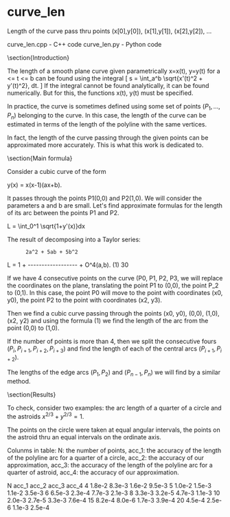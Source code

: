 # curve_len
Length of the curve pass thru points (x[0],y[0]), (x[1],y[1]), (x[2],y[2]), ... 

curve_len.cpp  - C++ code
curve_len.py   - Python code

\section{Introduction}

The length of a smooth plane curve given parametrically x=x(t), y=y(t) 
for a <= t <= b can be found using the integral
\[
 s = \int_a^b \sqrt{x'(t)^2 + y'(t)^2}\, dt.
\]
If the integral cannot be found analytically, it can be found
numerically. But for this, the functions x(t), y(t) must be
specified.

In practice, the curve is sometimes defined using some set of points
$(P_1, \dots, P_n)$ belonging to the curve. In this case, the length
of the curve can be estimated in terms of the length of the polyline
with the same vertices.

In fact, the length of the curve passing through the given points
can be approximated more accurately. This is what this work is
dedicated to.

\section{Main formula}

Consider a cubic curve of the form

 y(x) = x(x-1)(ax+b).

It passes through the points P1(0,0) and P2(1,0). We will
consider the parameters a and b are small. Let's find
approximate formulas for the length of its arc between the points
P1 and P2.

 L = \int_0^1 \sqrt{1+y'(x)}dx


The result of decomposing into a Taylor series:

          2a^2 + 5ab + 5b^2
 L = 1 + ------------------  + O^4(a,b).     (1)
                30 
 
If we have 4 consecutive points on the curve (P0, P1, P2, P3,
we will replace the coordinates on the plane, translating the point
P1 to (0,0), the point P_2 to (0,1). In this case, the
point P0 will move to the point with coordinates (x0, y0),
the point P2 to the point with coordinates (x2, y3).

Then we find a cubic curve passing through the points (x0, y0),
(0,0), (1,0), (x2, y2) and using the  formula (1) we
find the length of the arc from the point (0,0) to (1,0).

If the number of points is more than 4, then we split the
consecutive fours $(P_i, P_{i+1}, P_{i+2}, P_{i+3})$ and find the
length of each of the central arcs $(P_{i+1}, P_{i+2})$.

The lengths of the edge arcs $(P_1, P_2)$ and $(P_{n-1}, P_n)$ we
will find by a similar method.

\section{Results}

To check, consider two examples: the arc length of a quarter of a
circle and the astroids $x^{2/3} + y^{2/3}=1$.

The points on the circle were taken at equal angular intervals, the
points on the astroid thru an equal intervals on the ordinate axis.

Colunms in table:
N: the number of points,
acc_1: the accuracy of the length of the polyline arc for a quarter of a circle,
acc_2: the accuracy of our approximation,
acc_3: the accuracy of the length of the polyline arc for a quarter of astroid,
acc_4: the accuracy of our approximation.

   N     acc_1       acc_2      acc_3       acc_4
   4     1.8e-2     8.3e-3     1.6e-2      9.5e-3
   5     1.0e-2     1.5e-3     1.1e-2      3.5e-3
   6     6.5e-3     2.3e-4     7.7e-3      2.1e-3
   8     3.3e-3     3.2e-5     4.7e-3      1.1e-3
  10     2.0e-3     2.7e-5     3.3e-3      7.6e-4
  15     8.2e-4     8.0e-6     1.7e-3      3.9e-4
  20     4.5e-4     2.5e-6     1.1e-3      2.5e-4

